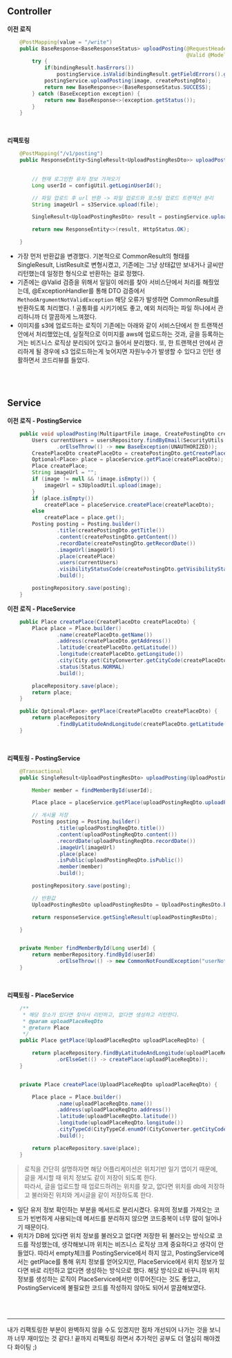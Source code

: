 
## Controller

<b> 이전 로직 </b>
```java
    @PostMapping(value = "/write")
    public BaseResponse<BaseResponseStatus> uploadPosting(@RequestHeader("Authorization")String accessToken, @RequestPart(required = false) MultipartFile image,
                                                          @Valid @ModelAttribute CreatePostingDto createPostingDto, BindingResult bindingResult) throws IOException {
        try {
            if(bindingResult.hasErrors())
                postingService.isValid(bindingResult.getFieldErrors().get(0).getField());
            postingService.uploadPosting(image, createPostingDto);
            return new BaseResponse<>(BaseResponseStatus.SUCCESS);
        } catch (BaseException exception) {
            return new BaseResponse<>(exception.getStatus());
        }
    }
```
<br>

<b> 리팩토링 </b>
```java
    @PostMapping("/v1/posting")
    public ResponseEntity<SingleResult<UploadPostingResDto>> uploadPosting(@NotNull(message = "requiredFile") @RequestPart MultipartFile file,
                                                                           @Valid @RequestPart UploadPostingReqDto uploadPostingReqDto) throws IOException {

        // 현재 로그인한 유저 정보 가져오기
        Long userId = configUtil.getLoginUserId();

        // 파일 업로드 후 url 반환 -> 파일 업로드와 포스팅 업로드 트랜잭션 분리
        String imageUrl = s3Service.upload(file);

        SingleResult<UploadPostingResDto> result = postingService.uploadPosting(uploadPostingReqDto, imageUrl, userId);

        return new ResponseEntity<>(result, HttpStatus.OK);

    }
```

- 가장 먼저 반환값을 변경했다. 기본적으로 CommonResult의 형태를 SingleResult, ListResult로 변형시켰고, 기존에는 그냥 상태값만 보내거나 글씨만 리턴했는데 일정한 형식으로 반환하는 걸로 정했다.
- 기존에는 @Valid 검증을 위해서 일일이 에러를 찾아 서비스단에서 처리를 해줬었는데, @ExceptionHandler를 통해 DTO 검증에서 `MethodArgumentNotValidException` 해당 오류가 발생하면 CommonResult를 반환하도록 처리했다. ! 공통화를 시키기에도 좋고, 예외 처리하는 파일 하나에서 관리하니까 더 깔끔하게 느껴졌다.
- 이미지를 s3에 업로드하는 로직이 기존에는 아래와 같이 서비스단에서 한 트랜잭션 안에서 처리했었는데, 실질적으로 이미지를 aws에 업로드하는 것과, 글을 등록하는거는 비즈니스 로직상 분리되어 있다고 들어서 분리했다. 또, 한 트랜잭션 안에서 관리하게 될 경우에 s3 업로드하는게 늦어지면 자원누수가 발생할 수 있다고 인턴 생활하면서 코드리뷰를 들었다.


<br><br>

## Service

<b>이전 로직 - PostingService</b>

```java
    public void uploadPosting(MultipartFile image, CreatePostingDto createPostingDto) throws BaseException, IOException {
        Users currentUsers = usersRepository.findByEmail(SecurityUtils.getLoggedUserEmail())
                .orElseThrow(() -> new BaseException(UNAUTHORIZED));
        CreatePlaceDto createPlaceDto = createPostingDto.getCreatePlaceDto();
        Optional<Place> place = placeService.getPlace(createPlaceDto);
        Place createPlace;
        String imageUrl = "";
        if (image != null && !image.isEmpty()) {
            imageUrl = s3UploadUtil.upload(image);
        }
        if (place.isEmpty())
            createPlace = placeService.createPlace(createPlaceDto);
        else
            createPlace = place.get();
        Posting posting = Posting.builder()
                .title(createPostingDto.getTitle())
                .content(createPostingDto.getContent())
                .recordDate(createPostingDto.getRecordDate())
                .imageUrl(imageUrl)
                .place(createPlace)
                .users(currentUsers)
                .visibilityStatusCode(createPostingDto.getVisibilityStatusCode())
                .build();

        postingRepository.save(posting);
    }
```

<b>이전 로직 - PlaceService</b>
```java
    public Place createPlace(CreatePlaceDto createPlaceDto) {
        Place place = Place.builder()
                .name(createPlaceDto.getName())
                .address(createPlaceDto.getAddress())
                .latitude(createPlaceDto.getLatitude())
                .longitude(createPlaceDto.getLongitude())
                .city(City.get(CityConverter.getCityCode(createPlaceDto.getAddress())))
                .status(Status.NORMAL)
                .build();

        placeRepository.save(place);
        return place;
    }

    public Optional<Place> getPlace(CreatePlaceDto createPlaceDto) {
        return placeRepository
                .findByLatitudeAndLongitude(createPlaceDto.getLatitude(), createPlaceDto.getLongitude());
    }
```

<br>

<b>리팩토링 - PostingService</b>
```java
    @Transactional
    public SingleResult<UploadPostingResDto> uploadPosting(UploadPostingReqDto uploadPostingReqDto, String imageUrl, Long userId) {

        Member member = findMemberById(userId);

        Place place = placeService.getPlace(uploadPostingReqDto.uploadPlaceReqDto());

        // 게시물 저장
        Posting posting = Posting.builder()
                .title(uploadPostingReqDto.title())
                .content(uploadPostingReqDto.content())
                .recordDate(uploadPostingReqDto.recordDate())
                .imageUrl(imageUrl)
                .place(place)
                .isPublic(uploadPostingReqDto.isPublic())
                .member(member)
                .build();

        postingRepository.save(posting);

        // 반환값
        UploadPostingResDto uploadPostingResDto = UploadPostingResDto.builder().postingId(posting.getId()).build();

        return responseService.getSingleResult(uploadPostingResDto);

    }


    private Member findMemberById(Long userId) {
        return memberRepository.findById(userId)
                .orElseThrow(() -> new CommonNotFoundException("userNotFound"));
    }
```

<br>

<b>리팩토링 - PlaceService</b>
```java
    /**
     * 해당 장소가 있다면 찾아서 리턴하고, 없다면 생성하고 리턴한다.
     * @param uploadPlaceReqDto
     * @return Place
     */
    public Place getPlace(UploadPlaceReqDto uploadPlaceReqDto) {

        return placeRepository.findByLatitudeAndLongitude(uploadPlaceReqDto.latitude(), uploadPlaceReqDto.longitude())
                .orElseGet(() -> createPlace(uploadPlaceReqDto));
    }


    private Place createPlace(UploadPlaceReqDto uploadPlaceReqDto) {

        Place place = Place.builder()
                .name(uploadPlaceReqDto.name())
                .address(uploadPlaceReqDto.address())
                .latitude(uploadPlaceReqDto.latitude())
                .longitude(uploadPlaceReqDto.longitude())
                .cityTypeCd(CityTypeCd.enumOf(CityConverter.getCityCode(uploadPlaceReqDto.address())))
                .build();

        return placeRepository.save(place);
    }
```

> 로직을 간단히 설명하자면 해당 어플리케이션은 위치기반 일기 앱이기 때문에, 글을 게시할 때 위치 정보도 같이 저장이 되도록 한다. <br>
> 따라서, 글을 업로드할 때 업로드하려는 위치를 찾고, 없다면 위치를 db에 저장하고 불러와진 위치와 게시글을 같이 저장하도록 한다.

- 일단 유저 정보 확인하는 부분을 메서드로 분리시켰다. 유저의 정보를 가져오는 코드가 빈번하게 사용되는데 메서드를 분리하지 않으면 코드중복이 너무 많이 일어나기 때문이다.
- 위치가 DB에 있다면 위치 정보를 불러오고 없다면 저장한 뒤 불러오는 방식으로 코드를 작성했는데, 생각해보니까 위치는 비즈니스 로직상 크게 중요하다고 생각이 안들었다. 
따라서 empty체크를 PostingService에서 하지 않고, PostingService에서는 getPlace를 통해 위치 정보를 얻어오지만, PlaceService에서 위치 정보가 있다면 바로 리턴하고 없다면 생성하는 방식으로 했다. 해당 방식으로 바꾸니까 위치 정보를 생성하는 로직이 PlaceService에서만 이루어진다는 것도 좋았고, PostingService에 불필요한 코드를 작성하지 않아도 되어서 깔끔해보였다.

<br><br>


---


내가 리팩토링한 부분이 완벽하지 않을 수도 있겠지만 점차 개선되어 나가는 것을 보니까 너무 재미있는 것 같다.!
끝까지 리팩토링 하면서 추가적인 공부도 더 열심히 해야겠다 화이팅 ;)

